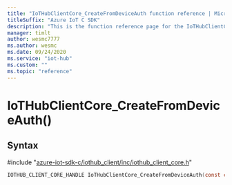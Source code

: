```yaml
---                             
title: "IoTHubClientCore_CreateFromDeviceAuth function reference | Microsoft Docs" 
titleSuffix: "Azure IoT C SDK"            
description: "This is the function reference page for the IoTHubClientCore_CreateFromDeviceAuth() function in the Azure IoT C SDK. This SDK is used with Azure IoT Hub and Azure IoT Hub Device Provisioning Service"            
manager: timlt                 
author: wesmc7777              
ms.author: wesmc               
ms.date: 09/24/2020                    
ms.service: "iot-hub"             
ms.custom: ""                
ms.topic: "reference"        
---                            
```


# IoTHubClientCore_CreateFromDeviceAuth()

## Syntax

\#include "[azure-iot-sdk-c/iothub_client/inc/iothub_client_core.h](../iothub-client-core-h.md)"  
```C
IOTHUB_CLIENT_CORE_HANDLE IoTHubClientCore_CreateFromDeviceAuth(const char *iothub_uri   MU_C2);
```

